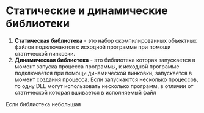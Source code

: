 # Статические и динамические библиотеки
1. **Статическая библиотека** - это набор скомпилированных объектных файлов подключаются с исходной программе при помощи статической линковки.
2. **Динамическая библиотека** - это библиотека которая запускается в момент запуска процесса программы, к исходной программе подключается при помощи динамической линковки, запускается в момент создания процесса. Если запускаются несколько процессов, то одну DLL могут использовать несколько программ, в отличии от статической которая вшивается в исполняемый файл

Если библиотека небольшая